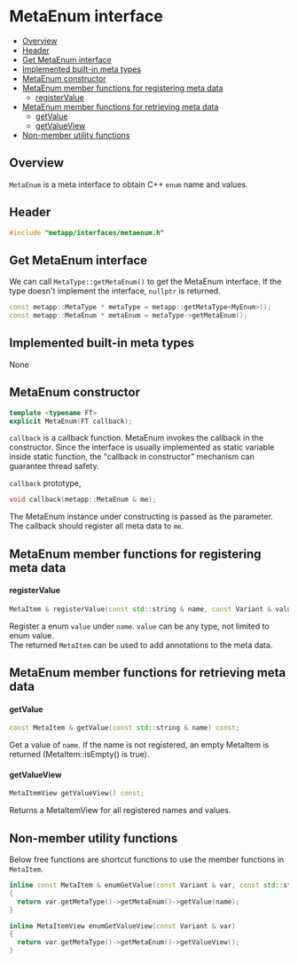 [//]: # (Auto generated file, don't modify this file.)

# MetaEnum interface
<!--begintoc-->
* [Overview](#a2_1)
* [Header](#a2_2)
* [Get MetaEnum interface](#a2_3)
* [Implemented built-in meta types](#a2_4)
* [MetaEnum constructor](#a2_5)
* [MetaEnum member functions for registering meta data](#a2_6)
  * [registerValue](#a4_1)
* [MetaEnum member functions for retrieving meta data](#a2_7)
  * [getValue](#a4_2)
  * [getValueView](#a4_3)
* [Non-member utility functions](#a2_8)
<!--endtoc-->

<a id="a2_1"></a>
## Overview

`MetaEnum` is a meta interface to obtain C++ `enum` name and values.  

<a id="a2_2"></a>
## Header

```c++
#include "metapp/interfaces/metaenum.h"
```

<a id="a2_3"></a>
## Get MetaEnum interface

We can call `MetaType::getMetaEnum()` to get the MetaEnum interface. If the type doesn't implement the interface, `nullptr` is returned.

```c++
const metapp::MetaType * metaType = metapp::getMetaType<MyEnum>();
const metapp::MetaEnum * metaEnum = metaType->getMetaEnum();
```

<a id="a2_4"></a>
## Implemented built-in meta types

None

<a id="a2_5"></a>
## MetaEnum constructor

```c++
template <typename FT>
explicit MetaEnum(FT callback);
```

`callback` is a callback function. MetaEnum invokes the callback in the constructor. Since the interface is usually implemented as static variable inside static function, the "callback in constructor" mechanism can guarantee thread safety.  

`callback` prototype,  
```c++
void callback(metapp::MetaEnum & me);
```
The MetaEnum instance under constructing is passed as the parameter. The callback should register all meta data to `me`.

<a id="a2_6"></a>
## MetaEnum member functions for registering meta data

<a id="a4_1"></a>
#### registerValue

```c++
MetaItem & registerValue(const std::string & name, const Variant & value);
```

Register a enum `value` under `name`. `value` can be any type, not limited to enum value.  
The returned `MetaItem` can be used to add annotations to the meta data.  


<a id="a2_7"></a>
## MetaEnum member functions for retrieving meta data

<a id="a4_2"></a>
#### getValue

```c++
const MetaItem & getValue(const std::string & name) const;
```

Get a value of `name`. If the name is not registered, an empty MetaItem is returned (MetaItem::isEmpty() is true).  

<a id="a4_3"></a>
#### getValueView

```c++
MetaItemView getValueView() const;
```

Returns a MetaItemView for all registered names and values.  

<a id="a2_8"></a>
## Non-member utility functions

Below free functions are shortcut functions to use the member functions in `MetaItem`.  

```c++
inline const MetaItem & enumGetValue(const Variant & var, const std::string & name)
{
  return var.getMetaType()->getMetaEnum()->getValue(name);
}

inline MetaItemView enumGetValueView(const Variant & var)
{
  return var.getMetaType()->getMetaEnum()->getValueView();
}
```
